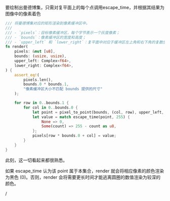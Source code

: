 要绘制出曼德博集，只需对复平面上的每个点调用escape_time，并根据其结果为图像中的像素着色

```rust
/// 将曼德博集对应的矩形渲染到像素缓冲区中。
///
/// - `pixels`：目标像素缓冲区，每个字节表示一个灰度像素；
/// - `bounds`：像素缓冲区的宽度和高度；
/// - `upper_left` 和 `lower_right`：复平面中对应于缓冲区左上角和右下角的复数坐标。
fn render(
    pixels: &mut [u8],
    bounds: (usize, usize),
    upper_left: Complex<f64>,
    lower_right: Complex<f64>,
) {
    assert_eq!(
        pixels.len(),
        bounds.0 * bounds.1,
        "像素缓冲区大小不匹配 bounds 提供的尺寸"
    );

    for row in 0..bounds.1 {
        for col in 0..bounds.0 {
            let point = pixel_to_point(bounds, (col, row), upper_left, lower_right);
            let value = match escape_time(point, 255) {
                None => 0,
                Some(count) => 255 - count as u8,
            };
            pixels[row * bounds.0 + col] = value;
        }
    }
}

```

此刻，这一切看起来都很熟悉。

如果 escape_time 认为该 point 属于本集合，render 就会将相应像素的颜色渲染为黑色 (0)。否则，render 会将需要更长时间才能逃离圆圈的数值渲染为较深的颜色。

/